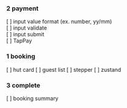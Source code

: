 ### 2 payment

[ ] input value format (ex. number, yy/mm)  
[ ] input validate  
[ ] input submit  
[ ] TapPay

### 1 booking

[ ] hut card
[ ] guest list
[ ] stepper
[ ] zustand

### 3 complete

[ ] booking summary
